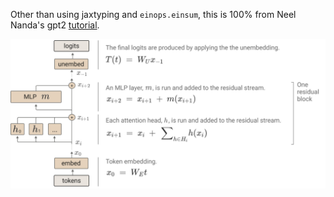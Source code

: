 Other than using jaxtyping and `einops.einsum`, this is 100% from Neel Nanda's gpt2 [tutorial](https://www.youtube.com/watch?v=dsjUDacBw8o&t=257s). 

![alt text](assets/transformer.png)